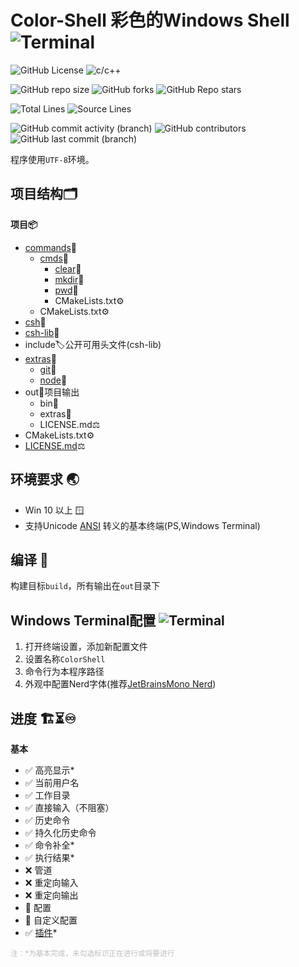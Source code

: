 # Color-Shell 彩色的Windows Shell ![Terminal](https://img.shields.io/badge/%3E__-3c3c3c)

[//]: # (概览)
![GitHub License](https://img.shields.io/github/license/Yin-Jinlong/color-shell)
![c/c++](https://img.shields.io/badge/c/c%2B%2B-v23-00589d)

[//]: # (仓库信息)
![GitHub repo size](https://img.shields.io/github/repo-size/Yin-Jinlong/color-shell)
![GitHub forks](https://img.shields.io/github/forks/Yin-Jinlong/color-shell)
![GitHub Repo stars](https://img.shields.io/github/stars/Yin-Jinlong/color-shell)

[//]: # (统计)
![Total Lines](https://img.shields.io/badge/total_lines-3,789-9a9a9a)
![Source Lines](https://img.shields.io/badge/source_lines-1,811-9a9a9a)

[//]: # (活动)
![GitHub commit activity (branch)](https://img.shields.io/github/commit-activity/m/Yin-Jinlong/color-shell)
![GitHub contributors](https://img.shields.io/github/contributors/Yin-Jinlong/color-shell)
![GitHub last commit (branch)](https://img.shields.io/github/last-commit/Yin-Jinlong/color-shell/main)

程序使用`UTF-8`环境。

## 项目结构🗂️

**项目📦**

- [commands](./commands/README.md)💼
    - [cmds](./commands/README.md)🧰
        - [clear](./commands/cmds/clear/README.md)📘
        - [mkdir](./commands/cmds/mkdir/README.md)📘
        - [pwd](./commands/cmds/pwd/README.md)📘
        - CMakeLists.txt⚙️
    - CMakeLists.txt⚙️
- [csh](./csh/README.md)💼
- [csh-lib](./csh-lib/README.md)💼
- include🏷️公开可用头文件(csh-lib)
- [extras](./extras/README.md)🧰
    - [git](./extras/git/README.md)📙
    - [node](./extras/node/README.md)📙
- out📁项目输出
    - bin🛞
    - extras🔧
    - LICENSE.md⚖️
- CMakeLists.txt⚙️
- [LICENSE.md](./LICENSE.md)⚖️

## 环境要求 🌏

- Win 10 以上 🪟
- 支持Unicode [ANSI](https://zh.wikipedia.org/wiki/ANSI%E8%BD%AC%E4%B9%89%E5%BA%8F%E5%88%97)
  转义的基本终端(PS,Windows Terminal)

## 编译 🔨

构建目标`build`，所有输出在`out`目录下

## Windows Terminal配置 ![Terminal](https://img.shields.io/badge/%3E__-3c3c3c)

1. 打开终端设置，添加新配置文件
2. 设置名称`ColorShell`
3. 命令行为本程序路径
4. 外观中配置Nerd字体(推荐[JetBrainsMono Nerd](https://www.nerdfonts.com/font-downloads))

## 进度 🏗️⏳♾️

**基本**

- ✅ 高亮显示*
- ✅ 当前用户名
- ✅ 工作目录
- ✅ 直接输入（不阻塞）
- ✅ 历史命令
- ✅ 持久化历史命令
- ✅ 命令补全*
- ✅ 执行结果*
- ❌ 管道
- ❌ 重定向输入
- ❌ 重定向输出
- 🔲 配置
- 🔲 自定义配置
- ✅ [插件](./extras/README.md)*

<small style="color:rgba(128,128,128,0.5)">注：*为基本完成，未勾选标识正在进行或将要进行</small>
